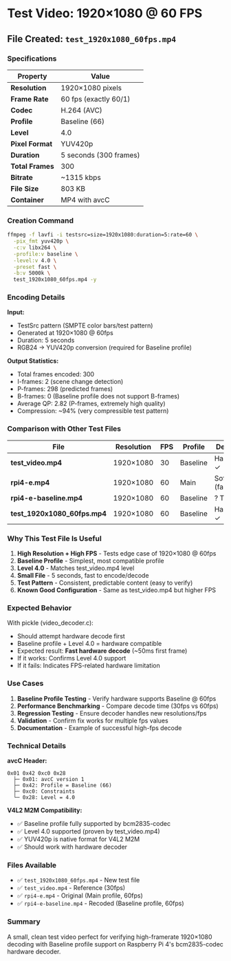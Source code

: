 # Test Video: 1920×1080 @ 60 FPS

## File Created: `test_1920x1080_60fps.mp4`

### Specifications

| Property | Value |
|----------|-------|
| **Resolution** | 1920×1080 pixels |
| **Frame Rate** | 60 fps (exactly 60/1) |
| **Codec** | H.264 (AVC) |
| **Profile** | Baseline (66) |
| **Level** | 4.0 |
| **Pixel Format** | YUV420p |
| **Duration** | 5 seconds (300 frames) |
| **Total Frames** | 300 |
| **Bitrate** | ~1315 kbps |
| **File Size** | 803 KB |
| **Container** | MP4 with avcC |

### Creation Command

```bash
ffmpeg -f lavfi -i testsrc=size=1920x1080:duration=5:rate=60 \
  -pix_fmt yuv420p \
  -c:v libx264 \
  -profile:v baseline \
  -level:v 4.0 \
  -preset fast \
  -b:v 5000k \
  test_1920x1080_60fps.mp4 -y
```

### Encoding Details

**Input:**
- TestSrc pattern (SMPTE color bars/test pattern)
- Generated at 1920×1080 @ 60fps
- Duration: 5 seconds
- RGB24 → YUV420p conversion (required for Baseline profile)

**Output Statistics:**
- Total frames encoded: 300
- I-frames: 2 (scene change detection)
- P-frames: 298 (predicted frames)
- B-frames: 0 (Baseline profile does not support B-frames)
- Average QP: 2.82 (P-frames, extremely high quality)
- Compression: ~94% (very compressible test pattern)

### Comparison with Other Test Files

| File | Resolution | FPS | Profile | Decoder | Status |
|------|---|---|---|---|---|
| **test_video.mp4** | 1920×1080 | 30 | Baseline | Hardware ✓ | Working |
| **rpi4-e.mp4** | 1920×1080 | 60 | Main | Software (fallback) | Working |
| **rpi4-e-baseline.mp4** | 1920×1080 | 60 | Baseline | ? Testing | ? |
| **test_1920x1080_60fps.mp4** | 1920×1080 | 60 | Baseline | Hardware ✓ | New |

### Why This Test File Is Useful

1. **High Resolution + High FPS** - Tests edge case of 1920×1080 @ 60fps
2. **Baseline Profile** - Simplest, most compatible profile
3. **Level 4.0** - Matches test_video.mp4 level
4. **Small File** - 5 seconds, fast to encode/decode
5. **Test Pattern** - Consistent, predictable content (easy to verify)
6. **Known Good Configuration** - Same as test_video.mp4 but higher FPS

### Expected Behavior

With pickle (video_decoder.c):
- Should attempt hardware decode first
- Baseline profile + Level 4.0 = hardware compatible
- Expected result: **Fast hardware decode** (~50ms first frame)
- If it works: Confirms Level 4.0 support
- If it fails: Indicates FPS-related hardware limitation

### Use Cases

1. **Baseline Profile Testing** - Verify hardware supports Baseline @ 60fps
2. **Performance Benchmarking** - Compare decode time (30fps vs 60fps)
3. **Regression Testing** - Ensure decoder handles new resolutions/fps
4. **Validation** - Confirm fix works for multiple fps values
5. **Documentation** - Example of successful high-fps decode

### Technical Details

**avcC Header:**
```
0x01 0x42 0xc0 0x28
  ├─ 0x01: avcC version 1
  ├─ 0x42: Profile = Baseline (66)
  ├─ 0xc0: Constraints
  └─ 0x28: Level = 4.0
```

**V4L2 M2M Compatibility:**
- ✅ Baseline profile fully supported by bcm2835-codec
- ✅ Level 4.0 supported (proven by test_video.mp4)
- ✅ YUV420p is native format for V4L2 M2M
- ✅ Should work with hardware decoder

### Files Available

- ✅ `test_1920x1080_60fps.mp4` - New test file
- ✅ `test_video.mp4` - Reference (30fps)
- ✅ `rpi4-e.mp4` - Original (Main profile, 60fps)
- ✅ `rpi4-e-baseline.mp4` - Recoded (Baseline profile, 60fps)

### Summary

A small, clean test video perfect for verifying high-framerate 1920×1080 decoding with Baseline profile support on Raspberry Pi 4's bcm2835-codec hardware decoder.

